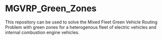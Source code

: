 # MGVRP_Green_Zones
This repository can be used to solve the Mixed Fleet Green Vehicle Routing Problem with green zones for a heterogenous fleet of electric vehicles and internal combustion engine vehicles.
